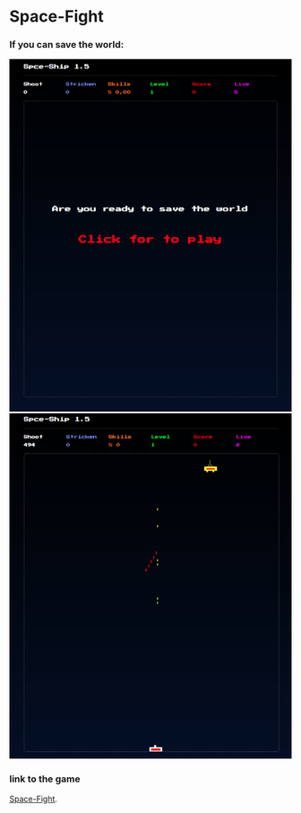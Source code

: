 # Space-Fight

### If you can save the world:

![soldat](./img/picOne.png)
![soldat](./img/picTwo.png)

### link to the game 
[ Space-Fight](https://ho-be-one.github.io/SpaceFight/index.html).



